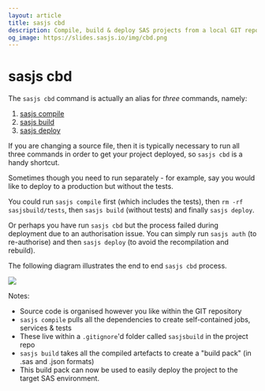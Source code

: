 ```yaml
---
layout: article
title: sasjs cbd
description: Compile, build & deploy SAS projects from a local GIT repository to a remote SAS Environment - on Viya, EBI or SASjs Server.
og_image: https://slides.sasjs.io/img/cbd.png
---
```


# sasjs cbd

The `sasjs cbd` command is actually an alias for _three_ commands, namely:

1. [sasjs compile](/compile)
2. [sasjs build](/build)
3. [sasjs deploy](/deploy)

If you are changing a source file, then it is typically necessary to run all three commands in order to get your project deployed, so `sasjs cbd` is a handy shortcut.

Sometimes though you need to run separately - for example, say you would like to deploy to a production but without the tests.

You could run `sasjs compile` first (which includes the tests), then `rm -rf sasjsbuild/tests`, then `sasjs build` (without tests) and finally `sasjs deploy`.

Or perhaps you have run `sasjs cbd` but the process failed during deployment due to an authorisation issue.  You can simply run `sasjs auth` (to re-authorise) and then `sasjs deploy` (to avoid the recompilation and rebuild).

The following diagram illustrates the end to end `sasjs cbd` process.

![](https://slides.sasjs.io/img/cbd.png)

Notes:

* Source code is organised however you like within the GIT repository
* `sasjs compile` pulls all the dependencies to create self-contained jobs, services & tests
* These live within a `.gitignore`'d folder called `sasjsbuild` in the project repo
* `sasjs build` takes all the compiled artefacts to create a "build pack" (in .sas and .json formats)
* This build pack can now be used to easily deploy the project to the target SAS environment.
